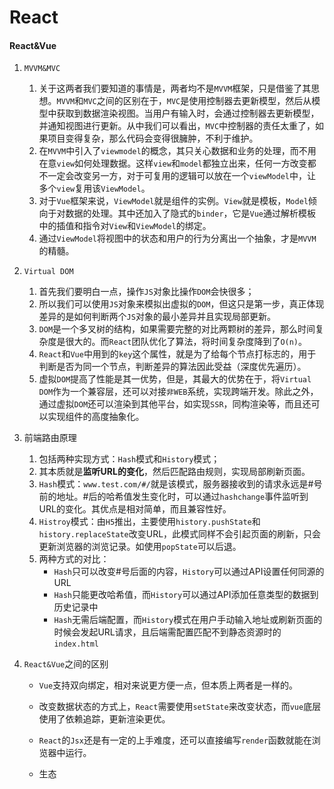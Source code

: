 # React

#### React&Vue

1. `MVVM&MVC`

   1. 关于这两者我们要知道的事情是，两者均不是`MVVM`框架，只是借鉴了其思想。`MVVM`和`MVC`之间的区别在于，`MVC`是使用控制器去更新模型，然后从模型中获取到数据渲染视图。当用户有输入时，会通过控制器去更新模型，并通知视图进行更新。从中我们可以看出，`MVC`中控制器的责任太重了，如果项目变得复杂，那么代码会变得很臃肿，不利于维护。
   2. 在`MVVM`中引入了`viewmodel`的概念，其只关心数据和业务的处理，而不用在意`view`如何处理数据。这样`view`和`model`都独立出来，任何一方改变都不一定会改变另一方，对于可复用的逻辑可以放在一个`viewModel`中，让多个`view`复用该`ViewModel`。
   3. 对于`Vue`框架来说，`ViewModel`就是组件的实例。`View`就是模板，`Model`倾向于对数据的处理。其中还加入了隐式的`binder`，它是`Vue`通过解析模板中的插值和指令对`View`和`ViewModel`的绑定。
   4. 通过`ViewModel`将视图中的状态和用户的行为分离出一个抽象，才是`MVVM`的精髓。

2. `Virtual DOM`

   1. 首先我们要明白一点，操作`JS`对象比操作`DOM`会快很多；
   2. 所以我们可以使用`JS`对象来模拟出虚拟的`DOM`，但这只是第一步，真正体现差异的是如何判断两个`JS`对象的最小差异并且实现局部更新。
   3. `DOM`是一个多叉树的结构，如果需要完整的对比两颗树的差异，那么时间复杂度是很大的。而`React`团队优化了算法，将时间复杂度降到了`O(n)`。
   4. `React`和`Vue`中用到的`key`这个属性，就是为了给每个节点打标志的，用于判断是否为同一个节点，判断差异的算法因此受益（深度优先遍历）。
   5. 虚拟`DOM`提高了性能是其一优势，但是，其最大的优势在于，将`Virtual DOM`作为一个兼容层，还可以对接`非WEB`系统，实现跨端开发。除此之外，通过虚拟`DOM`还可以渲染到其他平台，如实现`SSR`，同构渲染等，而且还可以实现组件的高度抽象化。

3. 前端路由原理

   1. 包括两种实现方式：`Hash`模式和`History`模式；
   2. 其本质就是**监听URL的变化**，然后匹配路由规则，实现局部刷新页面。
   3. `Hash`模式：`www.test.com/#/`就是该模式，服务器接收到的请求永远是#号前的地址。#后的哈希值发生变化时，可以通过`hashchange`事件监听到URL的变化。其优点是相对简单，而且兼容性好。
   4. `Histroy`模式：由`H5`推出，主要使用`history.pushState`和`history.replaceState`改变URL，此模式同样不会引起页面的刷新，只会更新浏览器的浏览记录。如使用`popState`可以后退。
   5. 两种方式的对比：
      - `Hash`只可以改变#号后面的内容，`History`可以通过API设置任何同源的URL
      - `Hash`只能更改哈希值，而`History`可以通过API添加任意类型的数据到历史记录中
      - `Hash`无需后端配置，而`History`模式在用户手动输入地址或刷新页面的时候会发起URL请求，且后端需配置匹配不到静态资源时的`index.html`

4. `React&Vue`之间的区别

   - `Vue`支持双向绑定，相对来说更方便一点，但本质上两者是一样的。

   - 改变数据状态的方式上，`React`需要使用`setState`来改变状态，而`vue`底层使用了依赖追踪，更新渲染更优。

   - `React`的`Jsx`还是有一定的上手难度，还可以直接编写`render`函数就能在浏览器中运行。
   - 生态

